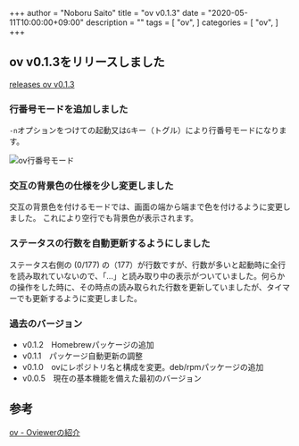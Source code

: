 +++
author = "Noboru Saito"
title = "ov v0.1.3"
date = "2020-05-11T10:00:00+09:00"
description = ""
tags = [
    "ov",
]
categories = [
    "ov",
]
+++

## ov v0.1.3をリリースしました

[releases ov v0.1.3](https://github.com/noborus/ov/releases/tag/v0.1.3)

### 行番号モードを追加しました

`-n`オプションをつけての起動又は`G`キー（トグル）により行番号モードになります。

![ov行番号モード](../ov-line-number.png)

### 交互の背景色の仕様を少し変更しました

交互の背景色を付けるモードでは、画面の端から端まで色を付けるように変更しました。
これにより空行でも背景色が表示されます。

### ステータスの行数を自動更新するようにしました

ステータス右側の (0/177) の（177）が行数ですが、行数が多いと起動時に全行を読み取れていないので、「...」と読み取り中の表示がついていました。何らかの操作をした時に、その時点の読み取られた行数を更新していましたが、タイマーでも更新するように変更しました。

### 過去のバージョン

* v0.1.2　Homebrewパッケージの追加
* v0.1.1　パッケージ自動更新の調整
* v0.1.0　ovにレポジトリ名と構成を変更。deb/rpmパッケージの追加
* v0.0.5　現在の基本機能を備えた最初のバージョン

## 参考

[ov - Oviewerの紹介](../oviewer)

